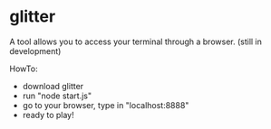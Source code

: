 glitter
=======

A tool allows you to access your terminal through a browser.
(still in development)

HowTo:

- download glitter
- run "node start.js"
- go to your browser, type in "localhost:8888"
- ready to play!
